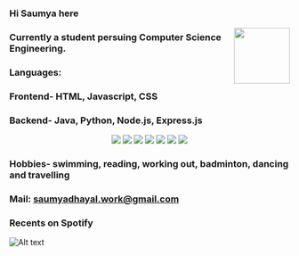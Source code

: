 ### Hi Saumya here
<a href="URL_REDIRECT" target="blank"><img align="right" src="https://giphy.com/gifs/stars-motion-graphics-galaxy-ghUOqcRA6zOb0Qvfrh" height="100" /></a>


### Currently a student persuing Computer Science Engineering.

### Languages:
### Frontend-   HTML, Javascript, CSS
### Backend-    Java, Python, Node.js, Express.js

<p align="center">
<img src="https://img.shields.io/badge/html5-%23E34F26.svg?style=for-the-badge&logo=html5&logoColor=white" />
<img src="https://img.shields.io/badge/javascript-%23323330.svg?style=for-the-badge&logo=javascript&logoColor=%23F7DF1E" />
<img src="https://img.shields.io/badge/css3-%231572B6.svg?style=for-the-badge&logo=css3&logoColor=white" />
<img src="https://img.shields.io/badge/java-%23ED8B00.svg?style=for-the-badge&logo=openjdk&logoColor=white" />
<img src="https://img.shields.io/badge/python-3670A0?style=for-the-badge&logo=python&logoColor=ffdd54" />
<img src="https://img.shields.io/badge/node.js-6DA55F?style=for-the-badge&logo=node.js&logoColor=white" />
<img src="https://img.shields.io/badge/express.js-%23404d59.svg?style=for-the-badge&logo=express&logoColor=%2361DAFB" /> </p>


### Hobbies- swimming, reading, working out, badminton, dancing and travelling

### Mail: saumyadhayal.work@gmail.com

### Recents on Spotify
![Alt text](https://spotify-recently-played-readme.vercel.app/api?user=uxui5pqvpg5z5odrqxuzaytyu)



